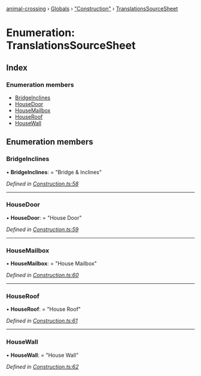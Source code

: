 [animal-crossing](../README.md) › [Globals](../globals.md) › ["Construction"](../modules/_construction_.md) › [TranslationsSourceSheet](_construction_.translationssourcesheet.md)

# Enumeration: TranslationsSourceSheet

## Index

### Enumeration members

* [BridgeInclines](_construction_.translationssourcesheet.md#bridgeinclines)
* [HouseDoor](_construction_.translationssourcesheet.md#housedoor)
* [HouseMailbox](_construction_.translationssourcesheet.md#housemailbox)
* [HouseRoof](_construction_.translationssourcesheet.md#houseroof)
* [HouseWall](_construction_.translationssourcesheet.md#housewall)

## Enumeration members

###  BridgeInclines

• **BridgeInclines**: = "Bridge & Inclines"

*Defined in [Construction.ts:58](https://github.com/Norviah/animal-crossing/blob/8493ef6/module/types/Construction.ts#L58)*

___

###  HouseDoor

• **HouseDoor**: = "House Door"

*Defined in [Construction.ts:59](https://github.com/Norviah/animal-crossing/blob/8493ef6/module/types/Construction.ts#L59)*

___

###  HouseMailbox

• **HouseMailbox**: = "House Mailbox"

*Defined in [Construction.ts:60](https://github.com/Norviah/animal-crossing/blob/8493ef6/module/types/Construction.ts#L60)*

___

###  HouseRoof

• **HouseRoof**: = "House Roof"

*Defined in [Construction.ts:61](https://github.com/Norviah/animal-crossing/blob/8493ef6/module/types/Construction.ts#L61)*

___

###  HouseWall

• **HouseWall**: = "House Wall"

*Defined in [Construction.ts:62](https://github.com/Norviah/animal-crossing/blob/8493ef6/module/types/Construction.ts#L62)*
